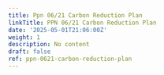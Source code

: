 ```yaml
---
title: Ppn 06/21 Carbon Reduction Plan
linkTitle: PPN 06/21 Carbon Reduction Plan
date: '2025-05-01T21:06:00Z'
weight: 1
description: No content
draft: false
ref: ppn-0621-carbon-reduction-plan
---
```



